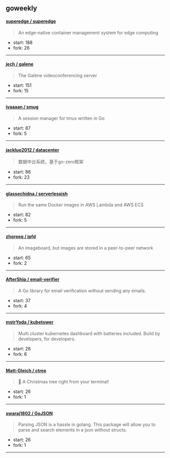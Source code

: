 ## goweekly

#### [superedge / superedge](https://github.com/superedge/superedge)

> An edge-native container management system for edge computing

+ start: 188
+ fork: 26

----


#### [jech / galene](https://github.com/jech/galene)

> The Galène videoconferencing server

+ start: 151
+ fork: 15

----


#### [ivaaaan / smug](https://github.com/ivaaaan/smug)

> A session manager for tmux written in Go

+ start: 87
+ fork: 5

----


#### [jackluo2012 / datacenter](https://github.com/jackluo2012/datacenter)

> 数据中台系统，基于go-zero框架

+ start: 86
+ fork: 23

----


#### [glassechidna / serverlessish](https://github.com/glassechidna/serverlessish)

> Run the same Docker images in AWS Lambda and AWS ECS

+ start: 82
+ fork: 5

----


#### [zhoreeq / ipfd](https://github.com/zhoreeq/ipfd)

> An imageboard, but images are stored in a peer-to-peer network

+ start: 65
+ fork: 2

----


#### [AfterShip / email-verifier](https://github.com/AfterShip/email-verifier)

> A Go library for email verification without sending any emails.

+ start: 37
+ fork: 4

----


#### [mstrYoda / kubetower](https://github.com/mstrYoda/kubetower)

> Multi cluster kubernetes dashboard with batteries included. Build by developers, for developers.

+ start: 26
+ fork: 6

----


#### [Matt-Gleich / ctree](https://github.com/Matt-Gleich/ctree)

> 🎄 A Christmas tree right from your terminal! 

+ start: 26
+ fork: 1

----


#### [swaraj1802 / GoJSON](https://github.com/swaraj1802/GoJSON)

> Parsing JSON is a hassle in golang. This package will allow you to parse and search elements in a json without structs.

+ start: 26
+ fork: 1

----

